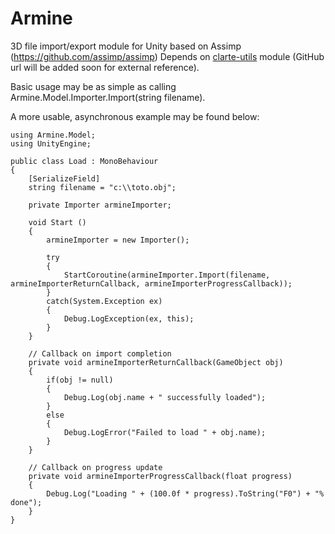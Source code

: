 Armine
===============
3D file import/export module for Unity based on Assimp (https://github.com/assimp/assimp)
Depends on [clarte-utils](ssh://git@gitlab.clarte.asso.fr:53000/modules/clarte-utils.git "clarte-utils") module (GitHub url will be added soon for external reference).

Basic usage may be as simple as calling Armine.Model.Importer.Import(string filename).

A more usable, asynchronous example may be found below:
```
using Armine.Model;
using UnityEngine;

public class Load : MonoBehaviour
{
	[SerializeField]
	string filename = "c:\\toto.obj";

	private Importer armineImporter;

	void Start ()
	{
		armineImporter = new Importer();

		try
		{
			StartCoroutine(armineImporter.Import(filename, armineImporterReturnCallback, armineImporterProgressCallback));
		}
		catch(System.Exception ex)
		{
			Debug.LogException(ex, this);
		}
	}

	// Callback on import completion
	private void armineImporterReturnCallback(GameObject obj)
	{
		if(obj != null)
		{
			Debug.Log(obj.name + " successfully loaded");
		}
		else
		{
			Debug.LogError("Failed to load " + obj.name);
		}
	}

	// Callback on progress update
	private void armineImporterProgressCallback(float progress)
	{
		Debug.Log("Loading " + (100.0f * progress).ToString("F0") + "% done");
	}
}
```
